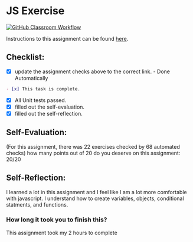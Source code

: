 JS Exercise
===================================
[![GitHub Classroom Workflow](https://s///github.com/it3049c-fall22-henderson/js-exercises-grantkollar/actions/workflows/classroom.yml/badge.svg)](https://s///github.com/it3049c-fall22-henderson/js-exercises-grantkollar/actions/workflows/classroom.yml)

Instructions to this assignment can be found [here](https://it3049c.github.io/Material/Assignments/2.JavaScript_Exercises/).

## Checklist:
- [x] update the assignment checks above to the correct link. - Done Automatically
```md
- [x] This task is complete.
```
- [x] All Unit tests passed.
- [x] filled out the self-evaluation.
- [x] filled out the self-reflection.

## Self-Evaluation: 
(For this assignment, there was 22 exercises checked by 68 automated checks)
how many points out of 20 do you deserve on this assignment:
20/20
## Self-Reflection:
<!-- What did you learn that you found interesting -->
I learned a lot in this assignment and I feel like I am a lot more comfortable with javascript. I understand how to create variables, objects, conditional statments, and functions. 
### How long it took you to finish this?
This assignment took my 2 hours to complete
